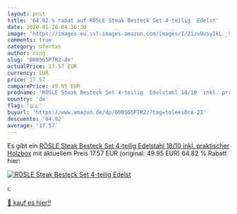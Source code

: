 ```yaml
---
layout: post
title: '64.82 % rabat auf RÖSLE Steak Besteck Set 4-teilig  Edelst'
date: 2020-01-20 04:36:30
image: 'https://images-eu.ssl-images-amazon.com/images/I/21zxUusy1kL._SL200_.jpg'
comments: true
category: ofertas
author: ring
slug: 'B00SG5P7R2-de'
actualPrice: 17.57 EUR
currency: EUR
price: 17.57
comparePrice: 49.95 EUR
prodname: 'RÖSLE Steak Besteck Set 4-teilig  Edelstahl 18/10  inkl. praktischer Holzbox'
country: 'de'
flag: '🇩🇪'
buyurl: 'https://www.amazon.de/dp/B00SG5P7R2/?tag=tolees0ca-21'
descuento: '64.82'
average: '17.57'
---
```


Es gibt ein [RÖSLE Steak Besteck Set 4-teilig  Edelstahl 18/10  inkl. praktischer Holzbox](https://www.amazon.de/dp/B00SG5P7R2/?tag=tolees0ca-21) mit aktuellem Preis 17.57 EUR (original: 49.95 EUR) 64.82 % Rabatt hier:

[![RÖSLE Steak Besteck Set 4-teilig  Edelst](https://images-eu.ssl-images-amazon.com/images/I/21zxUusy1kL._SL200_.jpg)](https://www.amazon.de/dp/B00SG5P7R2/?tag=tolees0ca-21)

ℹ️:


[🛒 kauf es hier!!](https://www.amazon.de/dp/B00SG5P7R2/?tag=tolees0ca-21)
